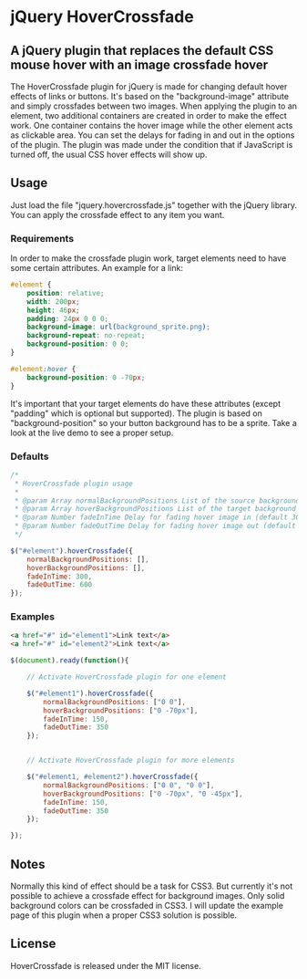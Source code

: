 jQuery HoverCrossfade
=====================

## A jQuery plugin that replaces the default CSS mouse hover with an image crossfade hover

The HoverCrossfade plugin for jQuery is made for changing default hover effects of links or buttons. It's based on the "background-image" attribute and simply crossfades between two images. When applying the plugin to an element, two additional containers are created in order to make the effect work. One container contains the hover image while the other element acts as clickable area. You can set the delays for fading in and out in the options of the plugin. The plugin was made under the condition that if JavaScript is turned off, the usual CSS hover effects will show up.

## Usage

Just load the file "jquery.hovercrossfade.js" together with the jQuery library. You can apply the crossfade effect to any item you want.

### Requirements

In order to make the crossfade plugin work, target elements need to have some certain attributes. An example for a link:

```css
#element {
	position: relative;
	width: 200px;
	height: 46px;
	padding: 24px 0 0 0;
	background-image: url(background_sprite.png);
	background-repeat: no-repeat;
	background-position: 0 0;
}

#element:hover {
	background-position: 0 -70px;
}
```

It's important that your target elements do have these attributes (except "padding" which is optional but supported). The plugin is based on "background-position" so your button background has to be a sprite. Take a look at the live demo to see a proper setup.

### Defaults

```javascript
/*
 * HoverCrossfade plugin usage
 * 
 * @param Array normalBackgroundPositions List of the source background positions
 * @param Array hoverBackgroundPositions List of the target background positions
 * @param Number fadeInTime Delay for fading hover image in (default 300)
 * @param Number fadeOutTime Delay for fading hover image out (default 600)
 */

$("#element").hoverCrossfade({
	normalBackgroundPositions: [],
	hoverBackgroundPositions: [],
	fadeInTime: 300,
	fadeOutTime: 600
});
```

### Examples

```html
<a href="#" id="element1">Link text</a>
<a href="#" id="element2">Link text</a>
```

```javascript
$(document).ready(function(){

	// Activate HoverCrossfade plugin for one element

	$("#element1").hoverCrossfade({
		normalBackgroundPositions: ["0 0"],
		hoverBackgroundPositions: ["0 -70px"],
		fadeInTime: 150,
		fadeOutTime: 350
	});


	// Activate HoverCrossfade plugin for more elements

	$("#element1, #element2").hoverCrossfade({
		normalBackgroundPositions: ["0 0", "0 0"],
		hoverBackgroundPositions: ["0 -70px", "0 -45px"],
		fadeInTime: 150,
		fadeOutTime: 350
	});

});
```

## Notes

Normally this kind of effect should be a task for CSS3. But currently it's not possible to achieve a crossfade effect for background images. Only solid background colors can be crossfaded in CSS3. I will update the example page of this plugin when a proper CSS3 solution is possible.

## License

HoverCrossfade is released under the MIT license.